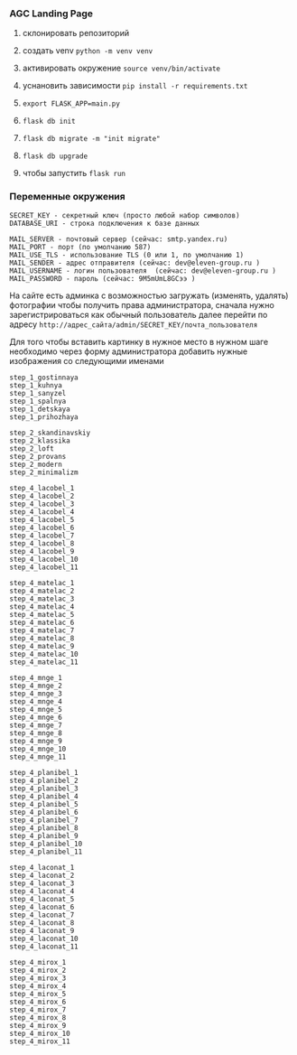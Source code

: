 ### AGC Landing Page

1. склонировать репозиторий
2. создать venv `python -m venv venv`
3. активировать окружение `source venv/bin/activate`
4. уснановить зависимости `pip install -r requirements.txt`

5. `export FLASK_APP=main.py`
6. `flask db init`
7. `flask db migrate -m "init migrate"`
8. `flask db upgrade`
9. чтобы запустить `flask run` 


### Переменные окружения

```
SECRET_KEY - секретный ключ (просто любой набор символов)
DATABASE_URI - строка подключения к базе данных

MAIL_SERVER - почтовый сервер (сейчас: smtp.yandex.ru)
MAIL_PORT - порт (по умолчанию 587)
MAIL_USE_TLS - использование TLS (0 или 1, по умолчанию 1)
MAIL_SENDER - адрес отправителя (сейчас: dev@eleven-group.ru )
MAIL_USERNAME - логин пользователя  (сейчас: dev@eleven-group.ru )
MAIL_PASSWORD - пароль (сейчас: 9M5mUmL8GCээ )
```

На сайте есть админка с возможностью загружать (изменять, удалять) фотографии
чтобы получить права администратора, сначала нужно зарегистрироваться как обычный пользователь
далее перейти по адресу `http://адрес_сайта/admin/SECRET_KEY/почта_пользователя` 

Для того чтобы вставить картинку в нужное место в нужном шаге необходимо через форму 
администратора добавить нужные изображения со следующими именами

```
step_1_gostinnaya
step_1_kuhnya
step_1_sanyzel
step_1_spalnya
step_1_detskaya
step_1_prihozhaya

step_2_skandinavskiy
step_2_klassika
step_2_loft
step_2_provans
step_2_modern
step_2_minimalizm

step_4_lacobel_1
step_4_lacobel_2
step_4_lacobel_3
step_4_lacobel_4
step_4_lacobel_5
step_4_lacobel_6
step_4_lacobel_7
step_4_lacobel_8
step_4_lacobel_9
step_4_lacobel_10
step_4_lacobel_11

step_4_matelac_1
step_4_matelac_2
step_4_matelac_3
step_4_matelac_4
step_4_matelac_5
step_4_matelac_6
step_4_matelac_7
step_4_matelac_8
step_4_matelac_9
step_4_matelac_10
step_4_matelac_11

step_4_mnge_1
step_4_mnge_2
step_4_mnge_3
step_4_mnge_4
step_4_mnge_5
step_4_mnge_6
step_4_mnge_7
step_4_mnge_8
step_4_mnge_9
step_4_mnge_10
step_4_mnge_11

step_4_planibel_1
step_4_planibel_2
step_4_planibel_3
step_4_planibel_4
step_4_planibel_5
step_4_planibel_6
step_4_planibel_7
step_4_planibel_8
step_4_planibel_9
step_4_planibel_10
step_4_planibel_11

step_4_laconat_1
step_4_laconat_2
step_4_laconat_3
step_4_laconat_4
step_4_laconat_5
step_4_laconat_6
step_4_laconat_7
step_4_laconat_8
step_4_laconat_9
step_4_laconat_10
step_4_laconat_11

step_4_mirox_1
step_4_mirox_2
step_4_mirox_3
step_4_mirox_4
step_4_mirox_5
step_4_mirox_6
step_4_mirox_7
step_4_mirox_8
step_4_mirox_9
step_4_mirox_10
step_4_mirox_11
```
